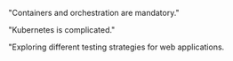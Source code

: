 "Containers and orchestration are mandatory."

"Kubernetes is complicated."

"Exploring different testing strategies for web applications.